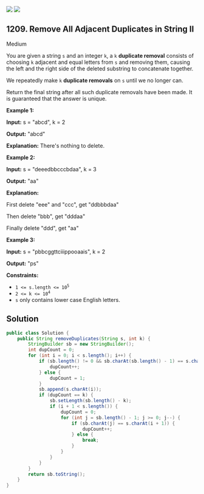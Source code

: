 [![](https://img.shields.io/github/stars/javadev/LeetCode-in-Java?label=Stars&style=flat-square)](https://github.com/javadev/LeetCode-in-Java)
[![](https://img.shields.io/github/forks/javadev/LeetCode-in-Java?label=Fork%20me%20on%20GitHub%20&style=flat-square)](https://github.com/javadev/LeetCode-in-Java/fork)

## 1209\. Remove All Adjacent Duplicates in String II

Medium

You are given a string `s` and an integer `k`, a `k` **duplicate removal** consists of choosing `k` adjacent and equal letters from `s` and removing them, causing the left and the right side of the deleted substring to concatenate together.

We repeatedly make `k` **duplicate removals** on `s` until we no longer can.

Return the final string after all such duplicate removals have been made. It is guaranteed that the answer is unique.

**Example 1:**

**Input:** s = "abcd", k = 2

**Output:** "abcd"

**Explanation:** There's nothing to delete.

**Example 2:**

**Input:** s = "deeedbbcccbdaa", k = 3

**Output:** "aa"

**Explanation:** 

First delete "eee" and "ccc", get "ddbbbdaa" 

Then delete "bbb", get "dddaa" 

Finally delete "ddd", get "aa"

**Example 3:**

**Input:** s = "pbbcggttciiippooaais", k = 2

**Output:** "ps"

**Constraints:**

*   <code>1 <= s.length <= 10<sup>5</sup></code>
*   <code>2 <= k <= 10<sup>4</sup></code>
*   `s` only contains lower case English letters.

## Solution

```java
public class Solution {
    public String removeDuplicates(String s, int k) {
        StringBuilder sb = new StringBuilder();
        int dupCount = 0;
        for (int i = 0; i < s.length(); i++) {
            if (sb.length() != 0 && sb.charAt(sb.length() - 1) == s.charAt(i)) {
                dupCount++;
            } else {
                dupCount = 1;
            }
            sb.append(s.charAt(i));
            if (dupCount == k) {
                sb.setLength(sb.length() - k);
                if (i + 1 < s.length()) {
                    dupCount = 0;
                    for (int j = sb.length() - 1; j >= 0; j--) {
                        if (sb.charAt(j) == s.charAt(i + 1)) {
                            dupCount++;
                        } else {
                            break;
                        }
                    }
                }
            }
        }
        return sb.toString();
    }
}
```
